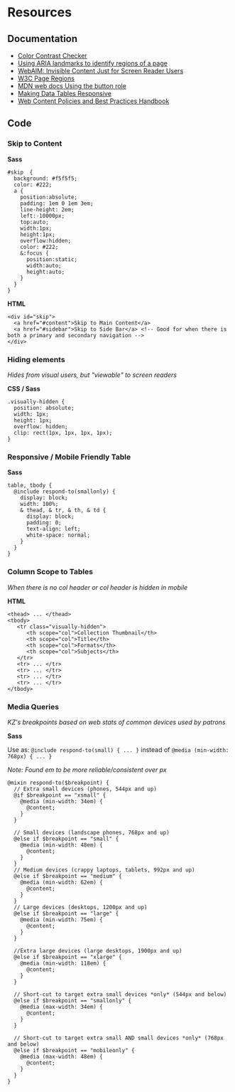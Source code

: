 # Resources
## Documentation
* [Color Contrast Checker](https://webaim.org/resources/contrastchecker/)
* [Using ARIA landmarks to identify regions of a page](https://www.w3.org/WAI/GL/wiki/Using_ARIA_landmarks_to_identify_regions_of_a_page)
* [WebAIM: Invisible Content Just for Screen Reader Users](https://webaim.org/techniques/css/invisiblecontent/)
* [W3C Page Regions](https://www.w3.org/WAI/tutorials/page-structure/regions/)
* [MDN web docs Using the button role](https://developer.mozilla.org/en-US/docs/Web/Accessibility/ARIA/ARIA_Techniques/Using_the_button_role)
* [Making Data Tables Responsive](http://blog.apps.npr.org/2014/05/09/responsive-data-tables.html)
* [Web Content Policies and Best Practices Handbook](https://loop.lib.uchicago.edu/documentation/communications/web-content-policies-and-best-practices-handbook/)

## Code
### Skip to Content
**Sass**
```
#skip  {
  background: #f5f5f5;
  color: #222;
  a { 
    position:absolute;
    padding: 1em 0 1em 3em;
    line-height: 2em;
    left:-10000px; 
    top:auto; 
    width:1px; 
    height:1px; 
    overflow:hidden;
    color: #222;
    &:focus { 
      position:static; 
      width:auto; 
      height:auto; 
    } 
  }
}
```

**HTML**
```
<div id="skip">
  <a href="#content">Skip to Main Content</a>
  <a href="#sidebar">Skip to Side Bar</a> <!-- Good for when there is both a primary and secondary navigation -->
</div>
```

### Hiding elements
_Hides from visual users, but "viewable" to screen readers_

**CSS / Sass**
```
.visually-hidden {
  position: absolute;
  width: 1px;
  height: 1px;
  overflow: hidden;
  clip: rect(1px, 1px, 1px, 1px);
}
```

### Responsive / Mobile Friendly Table
**Sass**
```
table, tbody {
  @include respond-to(smallonly) {
    display: block;
    width: 100%;
    & thead, & tr, & th, & td {
      display: block;
      padding: 0;
      text-align: left;
      white-space: normal;
    }
  }
}
```

### Column Scope to Tables
_When there is no col header or col header is hidden in mobile_

**HTML**
```
<thead> ... </thead>
<tbody>
   <tr class="visually-hidden">
      <th scope="col">Collection Thumbnail</th>
      <th scope="col">Title</th>
      <th scope="col">Formats</th>
      <th scope="col">Subjects</th>
   </tr>
   <tr> ... </tr>
   <tr> ... </tr>
   <tr> ... </tr>
   <tr> ... </tr>
</tbody>
```

### Media Queries
_KZ's breakpoints based on web stats of common devices used by patrons_

**Sass**

Use as: `@include respond-to(small) { ... }` instead of `@media (min-width: 768px) { ... }`

_Note: Found em to be more reliable/consistent over px_
```
@mixin respond-to($breakpoint) {
  // Extra small devices (phones, 544px and up)
  @if $breakpoint == "xsmall" {
    @media (min-width: 34em) {
      @content;
    }
  }

  // Small devices (landscape phones, 768px and up)
  @else if $breakpoint == "small" {
    @media (min-width: 48em) {
      @content;
    }
  }
  // Medium devices (crappy laptops, tablets, 992px and up)
  @else if $breakpoint == "medium" {
    @media (min-width: 62em) {
      @content;
    }
  }
  // Large devices (desktops, 1200px and up)
  @else if $breakpoint == "large" {
    @media (min-width: 75em) {
      @content;
    }
  }

  //Extra large devices (large desktops, 1900px and up)
  @else if $breakpoint == "xlarge" {
    @media (min-width: 118em) {
      @content;
    }
  }
  
  // Short-cut to target extra small devices *only* (544px and below)
  @else if $breakpoint == "smallonly" {
    @media (max-width: 34em) {
      @content;
    }
  }

  // Short-cut to target extra small AND small devices *only* (768px and below)
  @else if $breakpoint == "mobileonly" {
    @media (max-width: 48em) {
      @content;
    }
  }
}
```

